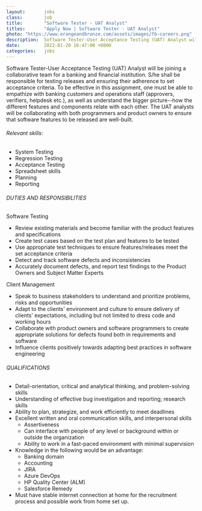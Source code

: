 ```yaml
---
layout:       jobs
class:        job
title:        "Software Tester - UAT Analyst"
titles:       "Apply Now | Software Tester - UAT Analyst"
photo: "https://www.orangeandbronze.com/assets/images/fb-careers.png"
description:  Software Tester-User Acceptance Testing (UAT) Analyst will be joining a collaborative team for a banking and financial institution. S/he shall be responsible for testing releases and ensuring their adherence to set acceptance criteria. 
date:         2022-01-20 16:47:00 +0800
categories:   jobs
---
```

<!-- Do not leave new lines after each element. Elements after new lines will not be rendered. -->
<p>Software Tester-User Acceptance Testing (UAT) Analyst will be joining a collaborative team for a banking and financial institution. S/he shall be responsible for testing releases and ensuring their adherence to set acceptance criteria. To be effective in this assignment, one must be able to empathize with banking customers and operations staff (approvers, verifiers, helpdesk etc.), as well as understand the bigger picture--how the different features and components relate with each other. The UAT analysts will be collaborating with both programmers and product owners to ensure that software features to be released are well-built.</p>
<h6 class="dark">Relevant skills:</h6>
<ul>
    <li>System Testing</li>
    <li>Regression Testing</li>
    <li>Acceptance Testing</li>
    <li>Spreadsheet skills</li>
    <li>Planning</li>
    <li>Reporting</li>
</ul>
<h6 class="dark">DUTIES AND RESPONSIBILITIES</h6>
<h7>Software Testing</h7>
<ul>
    <li>Review existing materials and become familiar with the product features and specifications</li>
    <li>Create test cases based on the test plan and features to be tested</li>
    <li>Use appropriate test techniques to ensure features/releases meet the set acceptance criteria</li>
    <li>Detect and track software defects and inconsistencies</li>
    <li>Accurately document defects, and report test findings to the Product Owners and Subject Matter Experts</li>
  </ul>
<h7>Client Management</h7>
<ul>
    <li>Speak to business stakeholders to understand and prioritize problems, risks and opportunities</li>
    <li>Adapt to the clients' environment and culture to ensure delivery of clients' expectations, including but not limited to dress code and working hours</li>
    <li>Collaborate with product owners and software programmers to create appropriate solutions for defects found both in requirements and software</li>
    <li>Influence clients positively towards adapting best practices in software engineering</li>
</ul>
<h6 class="dark">QUALIFICATIONS</h6>
<ul>
    <li>Detail-orientation, critical and analytical thinking, and problem-solving skills</li>
    <li>Understanding of effective bug investigation and reporting; research skills</li>
    <li>Ability to plan, strategize, and work efficiently to meet deadlines</li>
    <li>Excellent written and oral communication skills, and interpersonal skills
        <ul>
            <li>Assertiveness</li>
            <li>Can interface with people of any level or background within or outside the organization</li>
            <li>Ability to work in a fast-paced environment with minimal supervision</li>
        </ul>
    </li>
    <li>Knowledge in the following would be an advantage:
        <ul>
            <li>Banking domain</li>
            <li>Accounting</li>
            <li>JIRA</li>
            <li>Azure DevOps</li>
            <li>HP Quality Center (ALM)</li>
            <li>Salesforce Remedy</li>
        </ul>
    </li>
    <li>Must have stable internet connection at home for the recruitment process and possible work from home set up.</li>
</ul>



